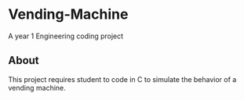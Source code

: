 # Vending-Machine
A year 1 Engineering coding project
## About
This project requires student to code in C to simulate the behavior of a vending machine.
